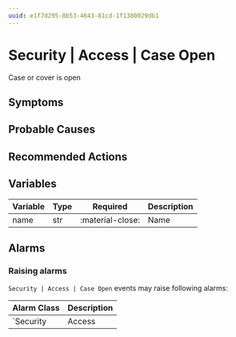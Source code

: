 ```yaml
---
uuid: e1f7d295-8b53-4643-81cd-1f1380029db1
---
```

# Security | Access | Case Open

Case or cover is open

## Symptoms

## Probable Causes

## Recommended Actions

## Variables

Variable | Type | Required | Description
--- | --- | --- | ---
name | str | :material-close: | Name

## Alarms

### Raising alarms

`Security | Access | Case Open` events may raise following alarms:

Alarm Class | Description
--- | ---
`Security | Access | Case Open` | dispose
